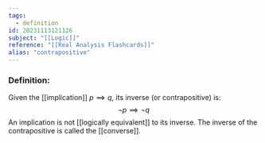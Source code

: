 ```yaml
---
tags:
  - definition
id: 20231113121126
subject: "[[Logic]]"
reference: "[[Real Analysis Flashcards]]"
alias: "contrapositive"
---
```

### Definition:
Given the [[implication]] $p \implies q$, its inverse (or contrapositive) is:
$$ \neg p \implies \neg q $$
An implication is not [[logically equivalent]] to its inverse. The inverse of the contrapositive is called the [[converse]].
